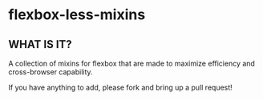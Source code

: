 # flexbox-less-mixins
## WHAT IS IT?
A collection of mixins for flexbox that are made to maximize efficiency and cross-browser capability.

If you have anything to add, please fork and bring up a pull request!
